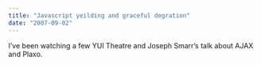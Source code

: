 ```yaml
---
title: "Javascript yeilding and graceful degration"
date: "2007-09-02"
---
```


I’ve been watching a few YUI Theatre and Joseph Smarr’s talk about AJAX and Plaxo.

